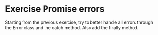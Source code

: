 # Exercise Promise errors

Starting from the previous exercise, try to better handle all errors through the Error class and the catch method. Also add the finally method.
